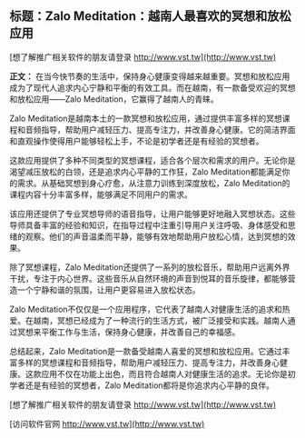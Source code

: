 ## **标题：Zalo Meditation：越南人最喜欢的冥想和放松应用**

[想了解推广相关软件的朋友请登录 http://www.vst.tw](http://www.vst.tw)

**正文：**
在当今快节奏的生活中，保持身心健康变得越来越重要。冥想和放松应用成为了现代人追求内心宁静和平衡的有效工具。而在越南，有一款备受欢迎的冥想和放松应用——Zalo Meditation，它赢得了越南人的青睐。

Zalo Meditation是越南本土的一款冥想和放松应用，通过提供丰富多样的冥想课程和音频指导，帮助用户减轻压力、提高专注力，并改善身心健康。它的简洁界面和直观操作使得用户能够轻松上手，不论是初学者还是有经验的冥想者。

这款应用提供了多种不同类型的冥想课程，适合各个层次和需求的用户。无论你是渴望减压放松的白领，还是追求内心平静的工作狂，Zalo Meditation都能满足你的需求。从基础冥想到身心疗愈，从注意力训练到深度放松，Zalo Meditation的课程内容十分丰富多样，能够满足不同用户的需求。

该应用还提供了专业冥想导师的语音指导，让用户能够更好地融入冥想状态。这些导师具备丰富的经验和知识，在指导过程中注重引导用户关注呼吸、身体感受和思绪的观察。他们的声音温柔而平静，能够有效地帮助用户放松心情，达到冥想的效果。

除了冥想课程，Zalo Meditation还提供了一系列的放松音乐，帮助用户远离外界干扰，专注于内心世界。这些音乐从自然环境的声音到悦耳的音乐旋律，都能够营造一个宁静和谐的氛围，让用户更容易进入放松状态。

Zalo Meditation不仅仅是一个应用程序，它代表了越南人对健康生活的追求和热爱。在越南，冥想已经成为了一种流行的生活方式，被广泛接受和实践。越南人通过冥想来平衡工作与生活，保持身心健康，并改善自己的幸福感。

总结起来，Zalo Meditation是一款备受越南人喜爱的冥想和放松应用。它通过丰富多样的冥想课程和音频指导，帮助用户减轻压力、提高专注力，并改善身心健康。这款应用不仅在功能上出色，而且符合越南人对健康生活的追求。无论你是初学者还是有经验的冥想者，Zalo Meditation都将是你追求内心平静的良伴。

[想了解推广相关软件的朋友请登录 http://www.vst.tw](http://www.vst.tw)


[访问软件官网 http://www.vst.tw](http://www.vst.tw)
